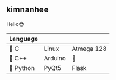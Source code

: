 ## kimnanhee

Hello😍

| Language |         |            |
| -------- | ------- | ---------- |
| 🌼 C      | Linux   | Atmega 128 |
| 🌹 C++    | Arduino | 🍑          |
| 🌻 Python | PyQt5   | Flask      |

